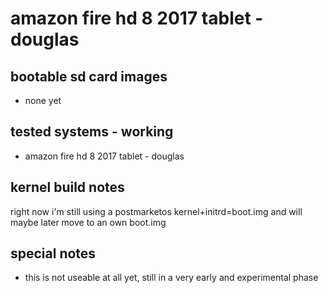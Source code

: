 # amazon fire hd 8 2017 tablet - douglas

## bootable sd card images

- none yet

## tested systems - working

- amazon fire hd 8 2017 tablet - douglas

## kernel build notes

right now i'm still using a postmarketos kernel+initrd=boot.img and will maybe later move to an own boot.img

## special notes

- this is not useable at all yet, still in a very early and experimental phase
